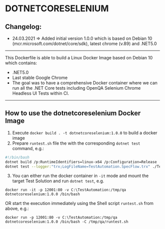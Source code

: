 DOTNETCORESELENIUM
=============================================
Changelog:
--------------------
- 24.03.2021 => Added initial version 1.0.0 which is based on Debian 10 (mcr.microsoft.com/dotnet/core/sdk), latest chrome (v.89) and .NET5.0
--------------------

This Dockerfile is able to build a Linux Docker Image based on Debian 10 which contains:
- .NET5.0
- Last stable Google Chrome
- The goal was to have a comprehensive Docker container where we can run all the .NET Core tests including OpenQA Selenium Chrome Headless UI Tests within CI.
---------------------------------------------

## How to use the dotnetcoreselenium Docker Image
1. Execute `docker build . -t dotnetcoreselenium:1.0.0` to build a docker image
2. Prepare `runtest.sh` file the with the corresponding `dotnet test` command, e.g.:
```bash
#!/bin/bash
dotnet build /p:RuntimeIdentifiers=linux-x64 /p:Configuration=Release ./TestAutomation/TestAutomation.sln
dotnet test --logger:"trx;LogFileName=TestAutomation.SpecFlow.trx" ./TestAutomation/SpecFlow/bin/Release/net5.0/TestAutomation.SpecFlow.dll
```
3. You can either run the docker container in `-it` mode and mount the target Test Solution and run `dotnet test`, e.g.
```
docker run -it -p 12001:80 -v C:\TestAutomation:/tmp/qa dotnetcoreselenium:1.0.0 /bin/bash
```
OR start the execution immediately using the Shell script `runtest.sh` from above, e.g.:
```
docker run -p 12001:80 -v C:\TestAutomation:/tmp/qa dotnetcoreselenium:1.0.0 /bin/bash -C /tmp/qa/runtest.sh
```

